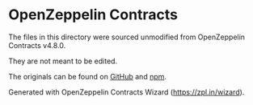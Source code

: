 # OpenZeppelin Contracts

The files in this directory were sourced unmodified from OpenZeppelin Contracts v4.8.0.

They are not meant to be edited.

The originals can be found on [GitHub] and [npm].

[GitHub]: https://github.com/OpenZeppelin/openzeppelin-contracts/tree/v4.8.0
[npm]: https://www.npmjs.com/package/@openzeppelin/contracts/v/4.8.0

Generated with OpenZeppelin Contracts Wizard (https://zpl.in/wizard).

